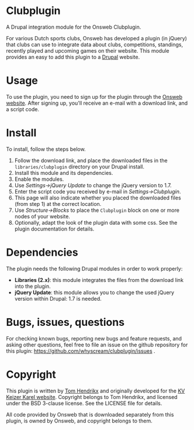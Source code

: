 Clubplugin
==========

A Drupal integration module for the Onsweb Clubplugin.

For various Dutch sports clubs, Onsweb has developed a plugin (in jQuery) that
clubs can use to integrate data about clubs, competitions, standings, recently
played and upcoming games on their website. This module provides an easy to 
add this plugin to a [Drupal](http://www.drupal.org) website.


Usage
=====

To use the plugin, you need to sign up for the plugin through the [Onsweb
website](http://www.onswebbond.nl/voor-verenigingen/). After signing up, you'll
receive an e-mail with a download link, and a script code.


Install
=======

To install, follow the steps below.

1. Follow the download link, and place the downloaded files in the 
   `libraries/clubplugin` directory on your Drupal install.
2. Install this module and its dependencies.
3. Enable the modules.
4. Use *Settings->jQuery Update* to change the jQuery version to 1.7.
5. Enter the script code you received by e-mail in *Settings->Clubplugin*.
6. This page will also indicate whether you placed the downloaded files 
   (from step 1) at the correct location. 
7. Use *Structure->Blocks* to place the `Clubplugin` block on one or more 
   nodes of your website.
8. Optionally, adapt the look of the plugin data with some css. See the
   plugin documentation for details.


Dependencies
============

The plugin needs the following Drupal modules in order to work properly:
- **Libraries (2.x)**: this module integrates the files from the download link 
	into the plugin.
- **jQuery Update**: this module allows you to change the used jQuery version
	within Drupal: 1.7 is needed.


Bugs, issues, questions
=======================
For checking known bugs, reporting new bugs and feature requests, and asking
other questions, feel free to file an issue on the github repository for this 
plugin: https://github.com/whyscream/clubplugin/issues .

Copyright
=========
This plugin is written by [Tom Hendrikx](http://www.tomhendrikx.nl) and 
originally developed for the [KV Keizer Karel
website](http://kvkeizerkarel.nl/). Copyright belongs to Tom Hendrikx, and
licensed under the BSD 3-clause license. See the LICENSE file for details.

All code provided by Onsweb that is downloaded separately from this plugin,
is owned by Onsweb, and copyright belongs to them.
